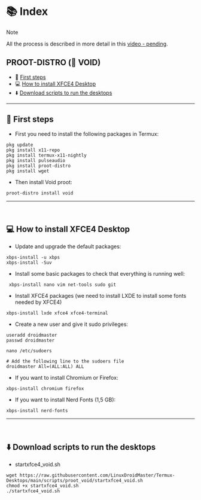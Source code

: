 # 📚 Index

> [!NOTE]  
> All the process is described in more detail in this [video - pending]().

## PROOT-DISTRO (🌌 VOID)
* 🏁 [First steps](#first-steps-void-proot)
* 💻 [How to install XFCE4 Desktop](#xfce-void)
* ⬇️ [Download scripts to run the desktops](#easy-download-void-proot)

---

## 🏁 First steps <a name=first-steps-void-proot></a>

* First you need to install the following packages in Termux: 
```
pkg update
pkg install x11-repo
pkg install termux-x11-nightly
pkg install pulseaudio
pkg install proot-distro
pkg install wget
```
* Then install Void proot: 
```
proot-distro install void
```

---  
<br>

## 💻 How to install XFCE4 Desktop <a name=xfce-void></a>

* Update and upgrade the default packages: 
```
xbps-install -u xbps
xbps-install -Suv
```

* Install some basic packages to check that everything is running well: 
```
 xbps-install nano vim net-tools sudo git
```

* Install XFCE4 packages (we need to install LXDE to install some fonts needed by XFCE4)
```
xbps-install lxde xfce4 xfce4-terminal
```

* Create a new user and give it sudo privileges: 
```
useradd droidmaster
passwd droidmaster

nano /etc/sudoers

# Add the following line to the sudoers file
droidmaster All=(ALL:ALL) ALL
```

* If you want to install Chromium or Firefox: 
```
xbps-install chromium firefox
```

* If you want to install Nerd Fonts (1,5 GB): 
```
xbps-install nerd-fonts
```


---  
<br>

## ⬇️ Download scripts to run the desktops <a name=easy-download-void-proot></a>

* startxfce4_void.sh
```
wget https://raw.githubusercontent.com/LinuxDroidMaster/Termux-Desktops/main/scripts/proot_void/startxfce4_void.sh
chmod +x startxfce4_void.sh
./startxfce4_void.sh
```
